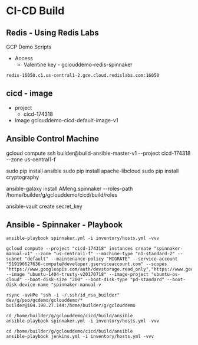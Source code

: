 # CI-CD Build

## Redis - Using Redis Labs
GCP Demo Scripts

+ Access
  - Valentine key - gclouddemo-redis-spinnaker
```
redis-16050.c1.us-central1-2.gce.cloud.redislabs.com:16050
```

## cicd - image
* project
  + cicd-174318
* image
  gclouddemo-cicd-default-image-v1

## Ansible Control Machine

gcloud compute ssh builder@build-ansible-master-v1 --project cicd-174318 --zone us-central1-f

sudo pip install ansible
sudo pip install apache-libcloud
sudo pip install cryptography

ansible-galaxy install  AMeng.spinnaker --roles-path /home/builder/g/gclouddemo/cicd/build/roles


ansible-vault create secret_key


## Ansible - Spinnaker - Playbook

```
ansible-playbook spinnaker.yml -i inventory/hosts.yml -vvv
```


```
gcloud compute --project "cicd-174318" instances create "spinnaker-manual-v1" --zone "us-central1-f" --machine-type "n1-standard-2" --subnet "default" --maintenance-policy "MIGRATE" --service-account "519196627636-compute@developer.gserviceaccount.com" --scopes "https://www.googleapis.com/auth/devstorage.read_only","https://www.googleapis.com/auth/logging.write","https://www.googleapis.com/auth/monitoring.write","https://www.googleapis.com/auth/servicecontrol","https://www.googleapis.com/auth/service.management.readonly","https://www.googleapis.com/auth/trace.append" --image "ubuntu-1404-trusty-v20170718" --image-project "ubuntu-os-cloud" --boot-disk-size "200" --boot-disk-type "pd-standard" --boot-disk-device-name "spinnaker-manual-v
```

```
rsync -avHPe "ssh -i ~/.ssh/id_rsa_builder" dev/g/pso/gcdemo/gclouddemo/* builder@104.198.27.144:/home/builder/g/gclouddemo
```

```
cd /home/builder/g/gclouddemo/cicd/build/ansible
ansible-playbook spinnaker.yml -i inventory/hosts.yml -vvv
```
```
cd /home/builder/g/gclouddemo/cicd/build/ansible
ansible-playbook jenkins.yml -i inventory/hosts.yml -vvv
```
